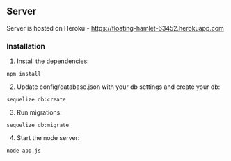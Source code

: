## Server

  Server is hosted on Heroku - https://floating-hamlet-63452.herokuapp.com

### Installation

1. Install the dependencies:

  `npm install`

2. Update config/database.json with your db settings and create your db:

  `sequelize db:create`

3. Run migrations:

  `sequelize db:migrate`

4. Start the node server:

  `node app.js`
